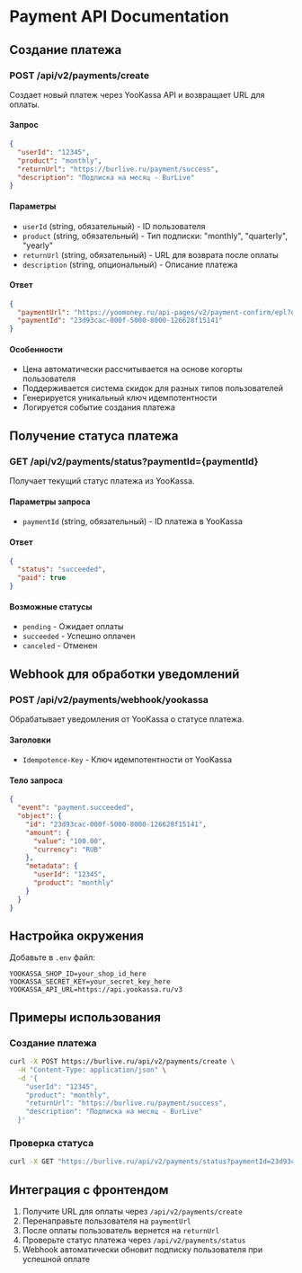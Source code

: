 # Payment API Documentation

## Создание платежа

### POST /api/v2/payments/create

Создает новый платеж через YooKassa API и возвращает URL для оплаты.

#### Запрос

```json
{
  "userId": "12345",
  "product": "monthly",
  "returnUrl": "https://burlive.ru/payment/success",
  "description": "Подписка на месяц - BurLive"
}
```

#### Параметры

- `userId` (string, обязательный) - ID пользователя
- `product` (string, обязательный) - Тип подписки: "monthly", "quarterly", "yearly"
- `returnUrl` (string, обязательный) - URL для возврата после оплаты
- `description` (string, опциональный) - Описание платежа

#### Ответ

```json
{
  "paymentUrl": "https://yoomoney.ru/api-pages/v2/payment-confirm/epl?orderId=23d93cac-000f-5000-8000-126628f15141",
  "paymentId": "23d93cac-000f-5000-8000-126628f15141"
}
```

#### Особенности

- Цена автоматически рассчитывается на основе когорты пользователя
- Поддерживается система скидок для разных типов пользователей
- Генерируется уникальный ключ идемпотентности
- Логируется событие создания платежа

## Получение статуса платежа

### GET /api/v2/payments/status?paymentId={paymentId}

Получает текущий статус платежа из YooKassa.

#### Параметры запроса

- `paymentId` (string, обязательный) - ID платежа в YooKassa

#### Ответ

```json
{
  "status": "succeeded",
  "paid": true
}
```

#### Возможные статусы

- `pending` - Ожидает оплаты
- `succeeded` - Успешно оплачен
- `canceled` - Отменен

## Webhook для обработки уведомлений

### POST /api/v2/payments/webhook/yookassa

Обрабатывает уведомления от YooKassa о статусе платежа.

#### Заголовки

- `Idempotence-Key` - Ключ идемпотентности от YooKassa

#### Тело запроса

```json
{
  "event": "payment.succeeded",
  "object": {
    "id": "23d93cac-000f-5000-8000-126628f15141",
    "amount": {
      "value": "100.00",
      "currency": "RUB"
    },
    "metadata": {
      "userId": "12345",
      "product": "monthly"
    }
  }
}
```

## Настройка окружения

Добавьте в `.env` файл:

```env
YOOKASSA_SHOP_ID=your_shop_id_here
YOOKASSA_SECRET_KEY=your_secret_key_here
YOOKASSA_API_URL=https://api.yookassa.ru/v3
```

## Примеры использования

### Создание платежа

```bash
curl -X POST https://burlive.ru/api/v2/payments/create \
  -H "Content-Type: application/json" \
  -d '{
    "userId": "12345",
    "product": "monthly",
    "returnUrl": "https://burlive.ru/payment/success",
    "description": "Подписка на месяц - BurLive"
  }'
```

### Проверка статуса

```bash
curl -X GET "https://burlive.ru/api/v2/payments/status?paymentId=23d93cac-000f-5000-8000-126628f15141"
```

## Интеграция с фронтендом

1. Получите URL для оплаты через `/api/v2/payments/create`
2. Перенаправьте пользователя на `paymentUrl`
3. После оплаты пользователь вернется на `returnUrl`
4. Проверьте статус платежа через `/api/v2/payments/status`
5. Webhook автоматически обновит подписку пользователя при успешной оплате
